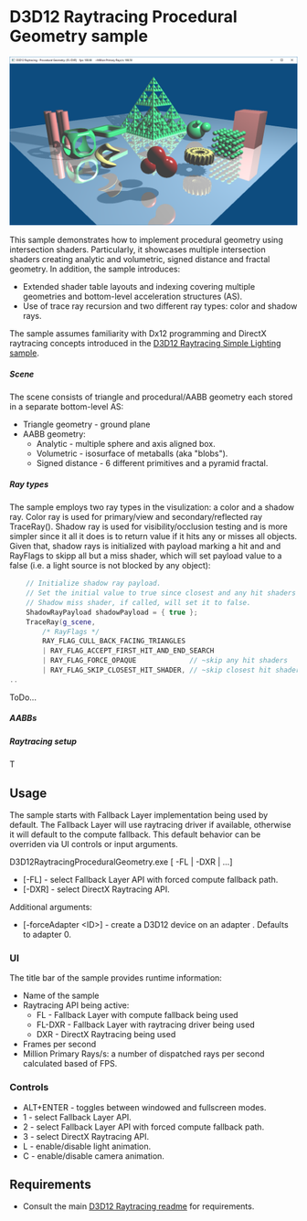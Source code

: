 # D3D12 Raytracing Procedural Geometry sample
![D3D12 Raytracing Procedural Geometry GUI](Screenshot.png)

This sample demonstrates how to implement procedural geometry using intersection shaders. Particularly, it showcases multiple intersection shaders creating analytic and volumetric, signed distance and fractal geometry. In addition, the sample introduces:
* Extended shader table layouts and indexing covering multiple geometries and bottom-level acceleration structures (AS).
* Use of trace ray recursion and two different ray types: color and shadow rays.

The sample assumes familiarity with Dx12 programming and DirectX raytracing concepts introduced in the [D3D12 Raytracing Simple Lighting sample](../D3D12RaytracingProceduralGeometry/readme.md).

##### Scene
The scene consists of triangle and procedural/AABB geometry each stored in a separate bottom-level AS:
* Triangle geometry - ground plane
* AABB geometry:
  * Analytic - multiple sphere and axis aligned box.
  * Volumetric - isosurface of metaballs (aka "blobs").
  * Signed distance - 6 different primitives and a pyramid fractal.

##### Ray types
The sample employs two ray types in the visulization: a color and a shadow ray. Color ray is used for primary/view and secondary/reflected ray TraceRay(). Shadow ray is used for visibility/occlusion testing and is more simpler since it all it does is to return value if it hits any or misses all objects. Given that, shadow rays is initialized with payload marking a hit and and RayFlags to skipp all but a miss shader, which will set payload value to a false (i.e. a light source is not blocked by any object):
```C++
    // Initialize shadow ray payload.
    // Set the initial value to true since closest and any hit shaders are skipped. 
    // Shadow miss shader, if called, will set it to false.
    ShadowRayPayload shadowPayload = { true };
    TraceRay(g_scene,
        /* RayFlags */
        RAY_FLAG_CULL_BACK_FACING_TRIANGLES
        | RAY_FLAG_ACCEPT_FIRST_HIT_AND_END_SEARCH
        | RAY_FLAG_FORCE_OPAQUE             // ~skip any hit shaders
        | RAY_FLAG_SKIP_CLOSEST_HIT_SHADER, // ~skip closest hit shaders
..
```

ToDo...

##### AABBs

##### Raytracing setup

T

## Usage
The sample starts with Fallback Layer implementation being used by default. The Fallback Layer will use raytracing driver if available, otherwise it will default to the compute fallback. This default behavior can be overriden via UI controls or input arguments.

D3D12RaytracingProceduralGeometry.exe [ -FL | -DXR | ...]
* [-FL] - select Fallback Layer API with forced compute fallback path.
* [-DXR] - select DirectX Raytracing API.

Additional arguments:
  * [-forceAdapter \<ID>] - create a D3D12 device on an adapter <ID>. Defaults to adapter 0.

### UI
The title bar of the sample provides runtime information:
* Name of the sample
* Raytracing API being active:
  * FL - Fallback Layer with compute fallback being used
  * FL-DXR - Fallback Layer with raytracing driver being used
  * DXR - DirectX Raytracing being used
* Frames per second
* Million Primary Rays/s: a number of dispatched rays per second calculated based of FPS.

### Controls
* ALT+ENTER - toggles between windowed and fullscreen modes.
* 1 - select Fallback Layer API.
* 2 - select Fallback Layer API with forced compute fallback path.
* 3 - select DirectX Raytracing API.
* L - enable/disable light animation.
* C - enable/disable camera animation.

## Requirements
* Consult the main [D3D12 Raytracing readme](../../readme.md) for requirements.